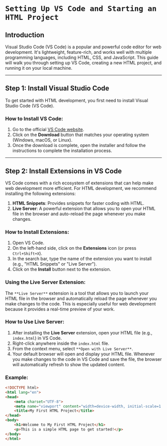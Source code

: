 # `Setting Up VS Code and Starting an HTML Project`

## Introduction

Visual Studio Code (VS Code) is a popular and powerful code editor for web development. It's lightweight, feature-rich, and works well with multiple programming languages, including HTML, CSS, and JavaScript. This guide will walk you through setting up VS Code, creating a new HTML project, and running it on your local machine.

---

## Step 1: Install Visual Studio Code

To get started with HTML development, you first need to install Visual Studio Code (VS Code).

### How to Install VS Code:

1. Go to the official [VS Code website](https://code.visualstudio.com/).
2. Click on the **Download** button that matches your operating system (Windows, macOS, or Linux).
3. Once the download is complete, open the installer and follow the instructions to complete the installation process.

---

## Step 2: Install Extensions in VS Code

VS Code comes with a rich ecosystem of extensions that can help make web development more efficient. For HTML development, we recommend installing the following extensions:

1. **HTML Snippets**: Provides snippets for faster coding with HTML.
2. **Live Server**: A powerful extension that allows you to open your HTML file in the browser and auto-reload the page whenever you make changes.

### How to Install Extensions:

1. Open VS Code.
2. On the left-hand side, click on the **Extensions** icon (or press `Ctrl+Shift+X`).
3. In the search bar, type the name of the extension you want to install (e.g., "HTML Snippets" or "Live Server").
4. Click on the **Install** button next to the extension.

### Using the Live Server Extension:

The `**Live Server**` extension is a tool that allows you to launch your HTML file in the browser and automatically reload the page whenever you make changes to the code. This is especially useful for web development because it provides a real-time preview of your work.

### How to Use Live Server:

1. After installing the **Live Server** extension, open your HTML file (e.g., `index.html`) in VS Code.
2. Right-click anywhere inside the `index.html` file.
3. From the context menu, select `**Open with Live Server**`.
4. Your default browser will open and display your HTML file. Whenever you make changes to the code in VS Code and save the file, the browser will automatically refresh to show the updated content.

### Example:
```html
<!DOCTYPE html>
<html lang="en">
<head>
    <meta charset="UTF-8">
    <meta name="viewport" content="width=device-width, initial-scale=1.0">
    <title>My First HTML Project</title>
</head>
<body>
    <h1>Welcome to My First HTML Project</h1>
    <p>This is a simple HTML page to get started!</p>
</body>
</html>
```